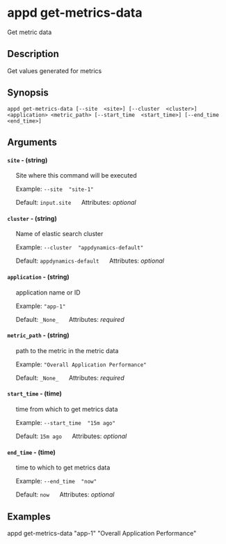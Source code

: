# appd get-metrics-data

Get metric data

## Description

Get values generated for metrics

## Synopsis

`appd get-metrics-data [--site  <site>] [--cluster  <cluster>] <application> <metric_path> [--start_time  <start_time>] [--end_time  <end_time>]`

## Arguments


#### `site` - (string)

&nbsp;&nbsp;&nbsp;&nbsp; Site where this command will be executed  

&nbsp;&nbsp;&nbsp;&nbsp; Example:  `--site  "site-1"`

&nbsp;&nbsp;&nbsp;&nbsp; Default: `input.site`
&nbsp;&nbsp;&nbsp;&nbsp; Attributes: _optional_  


#### `cluster` - (string)

&nbsp;&nbsp;&nbsp;&nbsp; Name of elastic search cluster  

&nbsp;&nbsp;&nbsp;&nbsp; Example:  `--cluster  "appdynamics-default"`

&nbsp;&nbsp;&nbsp;&nbsp; Default: `appdynamics-default`
&nbsp;&nbsp;&nbsp;&nbsp; Attributes: _optional_  


#### `application` - (string)

&nbsp;&nbsp;&nbsp;&nbsp; application name or ID  

&nbsp;&nbsp;&nbsp;&nbsp; Example:  `"app-1"`

&nbsp;&nbsp;&nbsp;&nbsp; Default: `_None_`
&nbsp;&nbsp;&nbsp;&nbsp; Attributes: _required_  


#### `metric_path` - (string)

&nbsp;&nbsp;&nbsp;&nbsp; path to the metric in the metric data  

&nbsp;&nbsp;&nbsp;&nbsp; Example:  `"Overall Application Performance"`

&nbsp;&nbsp;&nbsp;&nbsp; Default: `_None_`
&nbsp;&nbsp;&nbsp;&nbsp; Attributes: _required_  


#### `start_time` - (time)

&nbsp;&nbsp;&nbsp;&nbsp; time from which to get metrics data  

&nbsp;&nbsp;&nbsp;&nbsp; Example:  `--start_time  "15m ago"`

&nbsp;&nbsp;&nbsp;&nbsp; Default: `15m ago`
&nbsp;&nbsp;&nbsp;&nbsp; Attributes: _optional_  


#### `end_time` - (time)

&nbsp;&nbsp;&nbsp;&nbsp; time to which to get metrics data  

&nbsp;&nbsp;&nbsp;&nbsp; Example:  `--end_time  "now"`

&nbsp;&nbsp;&nbsp;&nbsp; Default: `now`
&nbsp;&nbsp;&nbsp;&nbsp; Attributes: _optional_  



## Examples

appd get-metrics-data "app-1" "Overall Application Performance"
